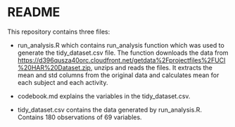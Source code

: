 # README

This repository contains three files:

* run_analysis.R
	which contains run_analysis function which was used to generate the tidy_dataset.csv file.
	The function downloads the data from https://d396qusza40orc.cloudfront.net/getdata%2Fprojectfiles%2FUCI%20HAR%20Dataset.zip, unzips and reads the files.
	It extracts the mean and std columns from the original data and calculates mean for each subject and each activity.
	
* codebook.md
	explains the variables in the tidy_dataset.csv.

* tidy_dataset.csv
	contains the data generated by run_analysis.R.
	Contains 180 observations of 69 variables.
	